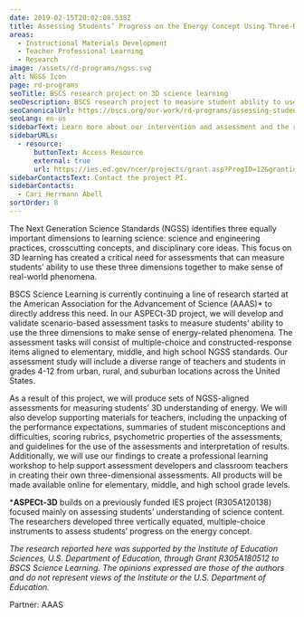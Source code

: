 ```yaml
---
date: 2019-02-15T20:02:08.538Z
title: Assessing Students’ Progress on the Energy Concept Using Three-Dimensional Items (ASPECt-3D)
areas:
  - Instructional Materials Development
  - Teacher Professional Learning
  - Research
image: /assets/rd-programs/ngss.svg
alt: NGSS Icon
page: rd-programs
seoTitle: BSCS research project on 3D science learning
seoDescription: BSCS research project to measure student ability to use NGSS three dimensions for understanding science content.
seoCanonicalUrl: https://bscs.org/our-work/rd-programs/assessing-students-progress-on-the-energy-concept-using-three-dimensional-items-aspect-3d
seoLang: en-us
sidebarText: Learn more about our intervention and assessment and the research design and methods.
sidebarURLs:
  - resource:
      buttonText: Access Resource
      external: true
      url: https://ies.ed.gov/ncer/projects/grant.asp?ProgID=12&grantid=1939&NameID=56
sidebarContactsText: Contact the project PI.
sidebarContacts:
  - Cari Herrmann Abell
sortOrder: 8
---
```


The Next Generation Science Standards (NGSS) identifies three equally important dimensions to learning science: science and engineering practices, crosscutting concepts, and disciplinary core ideas. This focus on 3D learning has created a critical need for assessments that can measure students’ ability to use these three dimensions together to make sense of real-world phenomena.

BSCS Science Learning is currently continuing a line of research started at the American Association for the Advancement of Science (AAAS)* to directly address this need. In our ASPECt-3D project, we will develop and validate scenario-based assessment tasks to measure students’ ability to use the three dimensions to make sense of energy-related phenomena. The assessment tasks will consist of multiple-choice and constructed-response items aligned to elementary, middle, and high school NGSS standards. Our assessment study will include a diverse range of teachers and students in grades 4-12 from urban, rural, and suburban locations across the United States.

As a result of this project, we will produce sets of NGSS-aligned assessments for measuring students’ 3D understanding of energy. We will also develop supporting materials for teachers, including the unpacking of the performance expectations, summaries of student misconceptions and difficulties, scoring rubrics, psychometric properties of the assessments, and guidelines for the use of the assessments and interpretation of results. Additionally, we will use our findings to create a professional learning workshop to help support assessment developers and classroom teachers in creating their own three-dimensional assessments. All products will be made available online for elementary, middle, and high school grade levels.

***ASPECt-3D** builds on a previously funded IES project (R305A120138) focused mainly on assessing students’ understanding of science content. The researchers developed three vertically equated, multiple-choice instruments to assess students’ progress on the energy concept.

*The research reported here was supported by the Institute of Education Sciences, U.S. Department of Education, through Grant R305A180512 to BSCS Science Learning. The opinions expressed are those of the authors and do not represent views of the Institute or the U.S. Department of Education.*

Partner: AAAS
